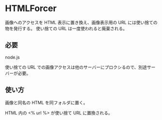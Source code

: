 HTMLForcer
=
画像へのアクセスを HTML 表示に置き換え、画像表示用の URL には使い捨ての物を発行する。
使い捨ての URL は一度使われると廃棄される。

必要
-
node.js

使い捨ての URL での画像アクセスは他のサーバーにプロクシるので、別途サーバーが必要。

使い方
-
画像と同名の HTML を同フォルダに置く。

HTML 内の <% url %> が使い捨て URL に置換される。